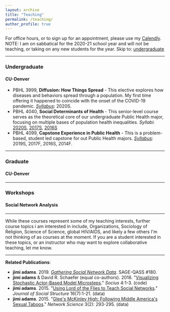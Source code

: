 ```yaml
---
layout: archive
title: "Teaching"
permalink: /teaching/
author_profile: true
---
```

For office hours, or to sign up for an appointment, please use my [Calendly](https://calendly.com/jimiadams).<br>
NOTE: I am on sabbatical for the 2020-21 school year and will not be teaching, or taking on any new students for the year.
Skip to: [undergraduate](#undergraduate)
_____
### Undergraduate
#### CU-Denver
  - PBHL 3999, **Diffusion: How Things Spread** - This elective explores how diseases and behaviors spread through a population. My first time offering it happened to coincide with the onset of the COVID-19 pandemic. [*Syllabus*](../files/2020S_PBHL3999_syllabus.pdf): 2020S.
  - PBHL 4040, **Social Determinants of Health** - This senior-level course serves as the theoretical core of our undergraduate Public Health major, focusing on multiple  bases of population health inequalities. *Syllabi*: 
    [2020S](../files/2020S_PBHL4040_syllabus.pdf), 
    [2017S](../files/2017S_PBHL4040_syllabus.pdf),
    [2016S](../files/2016S_PBHL4040_syllabus.pdf)
  - PBHL 4099, **Capstone Experience in Public Health** - This is a problem-based, student led capstone for out Public Health majors. [*Syllabus*](../files/2019S_PBHL4099_syllabus.pdf): 2019S, 2017F, 2016S, 2014F.

_____
### Graduate
#### CU-Denver
_____

### Workshops
#### Social Network Analysis
_____
While these courses represent some of my teaching interests, further course topics i am interested in include, Organizations, Sociology of Religion, Science of Science, global HIV/AIDS, and likely a few others I'm not thinking of as courses at the moment. If you are a student interested in these topics, or an instructor who may want to explore collaborative teaching, let me know.

_____

**Related Publications**: 

  - **jimi adams**. 2019. *[Gathering Social Network Data](https://us.sagepub.com/en-us/nam/gathering-social-network-data/book260973)*. SAGE-QASS #180.
  - **jimi adams** & David R. Schaefer (equal co-authors). 2018. "[Visualizing Stochastic Actor-Based Model Microsteps](https://journals.sagepub.com/doi/10.1177/2378023118816545)." *Socius* 4:1-3. (code)
  - **jimi adams**. 2015. "[Using Lord of the Flies to Teach Social Networks](https://www.exeley.com/journal_of_social_structure/doi/10.21307/joss-2019-017)." *Journal of Social Structure* 16(7):1-21. (data)
  - **jimi adams**. 2015. "[Glee's McKinley High: Following Middle America's Sexual Taboos](../files/2015_NS.pdf)." *Network Science* 3(2): 293-295. (data)